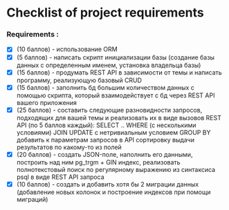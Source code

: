 # Checklist of project requirements

### Requirements :
- [x] (10 баллов) - использование ORM
- [x] (5 баллов) - написать скрипт инициализации базы (создание базы данных с определенным именем, установка владельца базы)
- [x] (15 баллов) - продумать REST API в зависимости от темы и написать программу, реализующую базовый CRUD
- [x] (15 баллов) - заполнить бд большим количеством данных с помощью скрипта, который взаимодействует с бд через REST API вашего приложения
- [x] (25 баллов) - составить  следующие разновидности запросов, подходящих для вашей темы и реализовать их в виде вызовов REST API (по 5 баллов   каждый):
      SELECT .. WHERE (с несколькими условиями)
      JOIN
      UPDATE с нетривиальным условием
      GROUP BY
      добавить к параметрам запросов в API сортировку выдачи результатов по какому-то из полей
- [x] (20 баллов) - создать JSON-поле, наполнить его данными, построить над ним pg_trgm + GIN индекс, реализовать полнотекстовый поиск по регулярному выражению из синтаксиса psql в виде REST API запроса
- [x] (10 баллов) - создать и добавить хотя бы 2 миграции данных (добавление новых колонок и построение индексов при помощи миграций)